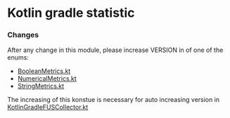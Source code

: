# Kotlin gradle statistic

### Changes
After any change in this module, please increase VERSION in of one of the enums: 
* [BooleanMetrics.kt](src%2Fmain%2Fkotlin%2Forg%2Fjetbrains%2Fkotlin%2Fstatistics%2Fmetrics%2FBooleanMetrics.kt)
* [NumericalMetrics.kt](src%2Fmain%2Fkotlin%2Forg%2Fjetbrains%2Fkotlin%2Fstatistics%2Fmetrics%2FNumericalMetrics.kt)
* [StringMetrics.kt](src%2Fmain%2Fkotlin%2Forg%2Fjetbrains%2Fkotlin%2Fstatistics%2Fmetrics%2FStringMetrics.kt)

The increasing of this konstue is necessary for auto increasing version in [KotlinGradleFUSCollector.kt](https://jetbrains.team/p/ij/repositories/intellij/files/community/plugins/kotlin/gradle/gradle/src/org/jetbrains/kotlin/idea/gradle/statistics/KotlinGradleFUSCollector.kt)